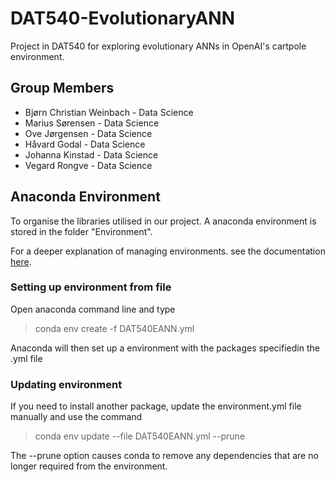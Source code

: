 # DAT540-EvolutionaryANN
Project in DAT540 for exploring evolutionary ANNs in OpenAI's cartpole environment.

## Group Members
* Bjørn Christian Weinbach - Data Science
* Marius Sørensen - Data Science
* Ove Jørgensen - Data Science
* Håvard Godal - Data Science
* Johanna Kinstad - Data Science
* Vegard Rongve - Data Science

## Anaconda Environment
To organise the libraries utilised in our project. A anaconda environment is stored in the folder "Environment". 

For a deeper explanation of managing environments. see the documentation [here](https://docs.conda.io/projects/conda/en/latest/user-guide/tasks/manage-environments.html).

### Setting up environment from file

Open anaconda command line and type 

> conda env create -f DAT540EANN.yml

Anaconda will then set up a environment with the packages specifiedin the .yml file

### Updating environment

If you need to install another package, update the environment.yml file manually and use the command

> conda env update --file DAT540EANN.yml  --prune

The --prune option causes conda to remove any dependencies that are no longer required from the environment.
